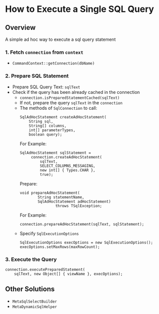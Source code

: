 # How to Execute a Single SQL Query

## Overview

A simple ad hoc way to execute a sql query statement

### 1. Fetch ``` connection ```  from ``` context ```
  - ``` CommandContext::getConnection(dbName) ```

### 2. Prepare SQL Statement
  - Prepare SQL Query Text: ``` sqlText ```
  - Check if the query has been already cached in the connection
    - ``` connection.isPreparedStatementCached(sqlText) ```
    - If not, prepare the query ```sqlText``` in the ``` connection ```
    - The methods of ``` SqlConnection ``` to call: 
        ``` 
        SqlAdHocStatement createAdHocStatement(
            String sql, 
            String[] columns, 
            int[] parameterTypes, 
            boolean query); 
        ``` 
        For Example: 
        ``` 
        SqlAdHocStatement sqlStatement =
             connection.createAdHocStatement(
                 sqlText, 
                 SELECT_COLUMNS_MESSAGING, 
                 new int[] { Types.CHAR }, 
                 true); 
        ```
        Prepare: 
        ``` 
        void prepareAdHocStatement(
                String statementName, 
                SqlAdHocStatement adHocStatement) 
                        throws TSqlException;
        ```
        For Example: 
        ``` 
        connection.prepareAdHocStatement(sqlText, sqlStatement);
        ```
    - Specify ``` SqlExecutionOptions ```
        ``` 
        SqlExecutionOptions execOptions = new SqlExecutionOptions(); 
        execOptions.setMaxRows(maxRowCount);
        ```
### 3. Execute the Query
```
connection.executePreparedStatement(
    sqlText, new Object[] { viewName }, execOptions);
```

## Other Solutions
- ``` MetaSqlSelectBuilder ```
- ``` MetaDynamicSqlHelper ``` 
